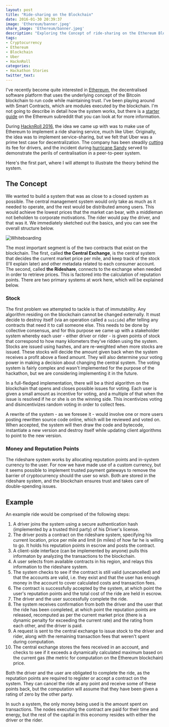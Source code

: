 ```yaml
---
layout: post
title: "Ride-sharing on the Blockchain"
date: 2016-01-30 20:39:37
image: 'Ethereum/banner.jpeg'
share_image: 'Ethereum/banner.jpeg'
description: "Exploring the Concept of ride-sharing on the Ethereum Blockchain" 
tags: 
- Cryptocurrency
- Ethereum
- Blockchain
- Uber
- HacknRoll
categories:
- Hackathon Stories
twitter_text:
---
```


I've recently become quite interested in [Ethereum][ethlink], the decentralised software platform that uses the underlying concept of the Bitcoin blockchain to run code while maintaining trust. I've been playing around with Smart Contracts, which are modules executed by the blockchain. I'm not going to describe in detail how the system works, but there is a [starter guide][ethredditstarter] on the Ethereum subreddit that you can look at for more information.

During [HacknRoll 2016][hacknroll], the idea we came up with was to make use of Ethereum to implement a ride sharing service, much like Uber. Originally, the idea was to implement service-sharing, but we felt that Uber was a prime test case for decentralization. The company has been steadily [cutting][ubernews] its fee for drivers, and the incident during [hurricane Sandy][ubernews2] served to demonstrate the perils of centralisation in a peer-to-peer system.

Here's the first part, where I will attempt to illustrate the theory behind the system.

## The Concept

We wanted to build a system that was as close to a closed system as possible. The central management system would only take as much as it needed to operate, and the rest would be distributed among users. This would achieve the lowest prices that the market can bear, with a middleman not beholden to corporate motivations. The rider would pay the driver, and that was it. We immediately sketched out the basics, and you can see the overall structure below.

![Whiteboarding]({{site.url}}/assets/img/Ethereum/whiteboard.jpg)

The most important segment is of the two contracts that exist on the blockchain. The first, called **the Central Exchange**, is the central system that decides the current market price per mile, and keep track of the stock (I'll explain later) and other metadata related to each consumer account. The second, called **the Rideshare**, connects to the exchange when needed in order to retrieve prices. This is factored into the calculation of reputation points. There are two primary systems at work here, which will be explained below.

### Stock

The first problem we attempted to tackle is that of immutability. Any algorithm residing on the blockchain cannot be changed externally. It must decide to destroy itself (via an operation called a `suicide`) after telling any contracts that need it to call someone else. This needs to be done by collective consensus, and for this purpose we came up with a stakeholder system whereby each user - either driver or rider - is given points of stock that correspond to how many kilometers they've ridden using the system. Stocks are issued using hashes, and are re-weighted when more stocks are issued. These stocks will decide the amount given back when the system receives a profit above a fixed amount. They will also determine your voting power in making a decision about changing the central system. The voting system is fairly complex and wasn't implemented for the purpose of the hackathon, but we are considering implementing it in the future.

In a full-fledged implementation, there will be a third algorithm on the blockchain that opens and closes possible issues for voting. Each user is given a small amount as incentive for voting, and a multiple of that when the issue is resolved if he or she is on the winning side. This incentivizes voting and disincentivizes random voting in order to collect fees.

A rewrite of the system - as we foresee it - would involve one or more users posting rewritten source code online, which will be reviewed and voted on. When accepted, the system will then draw the code and bytecode, instantiate a new version and destroy itself while updating client algorithms to point to the new version.

### Money and Reputation Points

The rideshare system works by allocating reputation points and in-system currency to the user. For now we have made use of a custom currency, but it seems possible to implement trusted payment gateways to remove the barrier of cryptocurrency should the user so wish. Both are stored in the rideshare system, and the blockchain ensures trust and takes care of double-spending issues.

## Example

An example ride would be comprised of the following steps:

1. A driver joins the system using a secure authentication hash (implemented by a trusted third party) of his Driver's license.
2. The driver posts a contract on the rideshare system, specifying his current location, price per mile and limit (in miles) of how far he is willing to go. It holds his reputation points in escrow and posts the contract.
3. A client-side interface (can be implemented by anyone) pulls this informaton by analyzing the transactions to the blockchain.
4. A user selects from available contracts in his region, and relays this information to the rideshare system.
5. The system checks to see if the contract is still valid (uncancelled) and that the accounts are valid, i.e. they exist and that the user has enough money in the account to cover calculated costs and transaction fees.
6. The contract is successfully accepted by the system, at which point the user's reputation points and the total cost of the ride are held in escrow.
7. The driver and the user successfully complete the ride.
8. The system receives confirmation from both the driver and the user that the ride has been completed, at which point the reputation points are released, recomputed as per the current market price (there is a dynamic penalty for exceeding the current rate) and the rating from each other, and the driver is paid.
9. A request is sent to the central exchange to issue stock to the driver and rider, along with the remaining transaction fees that weren't spent during computation.
10. The central exchange stores the fees received in an account, and checks to see if it exceeds a dynamically calculated maximum based on the current gas (the metric for computation on the Ethereum blockchain) price.

Both the driver and the user are obligated to complete the ride, as the reputation points are required to register or accept a contract on the system. They can cancel the ride at any point and receive some of these points back, but the computation will assume that they have been given a rating of zero by the other party. 

In such a system, the only money being used is the amount spent on transactions. The nodes executing the contract are paid for their time and energy, but the rest of the capital in this economy resides with either the driver or the rider. 


[ethlink]:https://www.ethereum.org/
[ethredditstarter]:https://www.reddit.com/r/ethereum/comments/3vxvlx/starter_guide_almost_all_the_links_youll_need_to/
[hacknroll]:http://hacknroll.nushackers.org/
[ubernews]:http://therideshareguy.com/should-you-still-drive-for-uber-after-the-latest-rate-cuts/
[ubernews2]:http://fortune.com/2012/11/02/uber-nyc-and-the-sandy-surge/